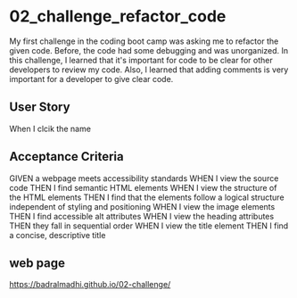 # 02_challenge_refactor_code
 My first challenge in the coding boot camp was asking me to refactor the given code. Before, the code had some debugging and was unorganized. In this challenge, I learned that it's important for code to be clear for other developers to review my code. Also, I learned that adding comments is very important for a developer to give clear code.

## User Story

When I clcik the name 

## Acceptance Criteria

GIVEN a webpage meets accessibility standards
WHEN I view the source code
THEN I find semantic HTML elements
WHEN I view the structure of the HTML elements
THEN I find that the elements follow a logical structure independent of styling and positioning
WHEN I view the image elements
THEN I find accessible alt attributes
WHEN I view the heading attributes
THEN they fall in sequential order
WHEN I view the title element
THEN I find a concise, descriptive title

## web page

https://badralmadhi.github.io/02-challenge/
